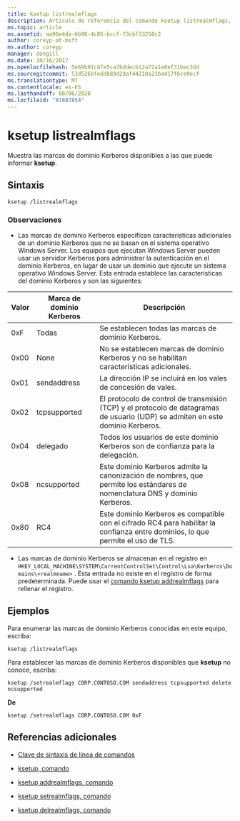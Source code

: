 ```yaml
---
title: ksetup listrealmflags
description: Artículo de referencia del comando ksetup listrealmflags, en el que se enumeran las marcas de dominio Kerberos disponibles que puede informar de ksetup.
ms.topic: article
ms.assetid: aa96e4da-6b98-4c05-bccf-73cbf33258c2
author: coreyp-at-msft
ms.author: coreyp
manager: dongill
ms.date: 10/16/2017
ms.openlocfilehash: 5e69b91c8fe5ca7bddecb12a72a1e8ef31bec3dd
ms.sourcegitcommit: 53d526bfeddb89d28af44210a23ba417f6ce0ecf
ms.translationtype: MT
ms.contentlocale: es-ES
ms.lasthandoff: 08/06/2020
ms.locfileid: "87887854"
---
```

# <a name="ksetup-listrealmflags"></a>ksetup listrealmflags

Muestra las marcas de dominio Kerberos disponibles a las que puede informar **ksetup**.

## <a name="syntax"></a>Sintaxis

```
ksetup /listrealmflags
```

### <a name="remarks"></a>Observaciones

- Las marcas de dominio Kerberos especifican características adicionales de un dominio Kerberos que no se basan en el sistema operativo Windows Server. Los equipos que ejecutan Windows Server pueden usar un servidor Kerberos para administrar la autenticación en el dominio Kerberos, en lugar de usar un dominio que ejecute un sistema operativo Windows Server. Esta entrada establece las características del dominio Kerberos y son las siguientes:

| Valor | Marca de dominio Kerberos | Descripción |
| ----- | ---------- | ----------- |
| 0xF | Todas | Se establecen todas las marcas de dominio Kerberos. |
| 0x00 | None | No se establecen marcas de dominio Kerberos y no se habilitan características adicionales. |
| 0x01 | sendaddress | La dirección IP se incluirá en los vales de concesión de vales. |
| 0x02 | tcpsupported | El protocolo de control de transmisión (TCP) y el protocolo de datagramas de usuario (UDP) se admiten en este dominio Kerberos. |
| 0x04 | delegado | Todos los usuarios de este dominio Kerberos son de confianza para la delegación. |
| 0x08 | ncsupported | Este dominio Kerberos admite la canonización de nombres, que permite los estándares de nomenclatura DNS y dominio Kerberos. |
| 0x80 | RC4 | Este dominio Kerberos es compatible con el cifrado RC4 para habilitar la confianza entre dominios, lo que permite el uso de TLS. |

- Las marcas de dominio Kerberos se almacenan en el registro en `HKEY_LOCAL_MACHINE\SYSTEM\CurrentControlSet\Control\Lsa\Kerberos\Domains\<realmname>` . Esta entrada no existe en el registro de forma predeterminada. Puede usar el [comando ksetup addrealmflags](ksetup-addrealmflags.md) para rellenar el registro.

## <a name="examples"></a>Ejemplos

Para enumerar las marcas de dominio Kerberos conocidas en este equipo, escriba:

```
ksetup /listrealmflags
```

Para establecer las marcas de dominio Kerberos disponibles que **ksetup** no conoce, escriba:

```
ksetup /setrealmflags CORP.CONTOSO.COM sendaddress tcpsupported delete ncsupported
```

**De**

```
ksetup /setrealmflags CORP.CONTOSO.COM 0xF
```

## <a name="additional-references"></a>Referencias adicionales

- [Clave de sintaxis de línea de comandos](command-line-syntax-key.md)

- [ksetup, comando](ksetup.md)

- [ksetup addrealmflags, comando](ksetup-addrealmflags.md)

- [ksetup setrealmflags, comando](ksetup-setrealmflags.md)

- [ksetup delrealmflags, comando](ksetup-delrealmflags.md)
